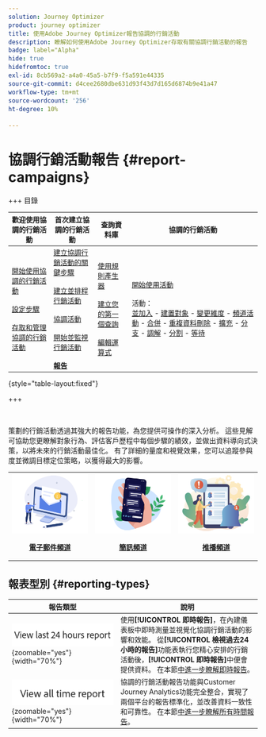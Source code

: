 ```yaml
---
solution: Journey Optimizer
product: journey optimizer
title: 使用Adobe Journey Optimizer報告協調的行銷活動
description: 瞭解如何使用Adobe Journey Optimizer存取有關協調行銷活動的報告
badge: label="Alpha"
hide: true
hidefromtoc: true
exl-id: 8cb569a2-a4a0-45a5-b7f9-f5a591e44335
source-git-commit: d4cee2680dbe631d93f43d7d165d6874b9e41a47
workflow-type: tm+mt
source-wordcount: '256'
ht-degree: 10%

---
```


# 協調行銷活動報告 {#report-campaigns}

+++ 目錄

| 歡迎使用協調的行銷活動 | 首次建立協調的行銷活動 | 查詢資料庫 | 協調的行銷活動 |
|---|---|---|---|
| [開始使用協調的行銷活動](gs-orchestrated-campaigns.md)<br/><br/>[設定步驟](configuration-steps.md)<br/><br/>[存取和管理協調的行銷活動](access-manage-orchestrated-campaigns.md) | [建立協調行銷活動的關鍵步驟](gs-campaign-creation.md)<br/><br/>[建立並排程行銷活動](create-orchestrated-campaign.md)<br/><br/>[協調活動](orchestrate-activities.md)<br/><br/>[開始並監視行銷活動](start-monitor-campaigns.md)<br/><br/><b>[報告](reporting-campaigns.md)</b> | [使用規則產生器](orchestrated-rule-builder.md)<br/><br/>[建立您的第一個查詢](build-query.md)<br/><br/>[編輯運算式](edit-expressions.md) | [開始使用活動](activities/about-activities.md)<br/><br/>活動：<br/>[並加入](activities/and-join.md) - [建置對象](activities/build-audience.md) - [變更維度](activities/change-dimension.md) - [頻道活動](activities/channels.md) - [合併](activities/combine.md) - [重複資料刪除](activities/deduplication.md) - [擴充](activities/enrichment.md) - [分支](activities/fork.md) - [調解](activities/reconciliation.md) - [分割](activities/split.md) - [等待](activities/wait.md) |

{style="table-layout:fixed"}

+++

<br/>

策劃的行銷活動透過其強大的報告功能，為您提供可操作的深入分析。 這些見解可協助您更瞭解對象行為、評估客戶歷程中每個步驟的績效，並做出資料導向式決策，以將未來的行銷活動最佳化。 有了詳細的量度和視覺效果，您可以追蹤參與度並微調目標定位策略，以獲得最大的影響。

<table style="table-layout:fixed"><tr style="border: 0;">
<td><img alt="電子郵件" src="../channels/assets/do-not-localize/email.png">
<div align="center"><p><a href="../reports/campaign-global-report-cja-email.md"><strong>電子郵件頻道</strong></a></p></div></td>
<td><a href="../reports/campaign-global-report-cja-sms.md"><img alt="簡訊" src="../channels/assets/do-not-localize/sms.png"></a>
<div align="center"><p><a href="../reports/campaign-global-report-cja-sms.md"><strong>簡訊頻道</strong></a></p></div></td>
<td><a href="../reports/campaign-global-report-cja-push.md"><img alt="推播" src="../channels/assets/do-not-localize/push.png"></a>
<div align="center"><p><a href="../reports/campaign-global-report-cja-push.md"><strong>推播頻道</strong></p></a></div></td>
</table>


## 報表型別 {#reporting-types}


| 報告類型 | 說明 |
|-----|------------|
| ![](assets/last-24hours.png){zoomable="yes"}{width="70%"} | 使用&#x200B;**[!UICONTROL 即時報告]**，在內建儀表板中即時測量並視覺化協調行銷活動的影響和效能。 從&#x200B;**[!UICONTROL 檢視過去24小時的報告]**&#x200B;功能表執行您精心安排的行銷活動後，**[!UICONTROL 即時報告]**&#x200B;中便會提供資料。 在本節[中進一步瞭解即時報告](../reports/live-report.md)。 |
| ![](assets/all-time-report.png){zoomable="yes"}{width="70%"} | 協調的行銷活動報告功能與Customer Journey Analytics功能完全整合，實現了兩個平台的報告標準化，並改善資料一致性和可靠性。  在本節[中進一步瞭解所有時間報告](../reports/report-gs-cja.md)。 |



